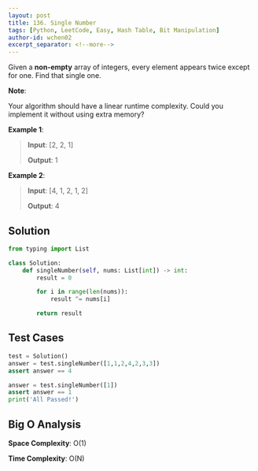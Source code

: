 ```yaml
---
layout: post
title: 136. Single Number
tags: [Python, LeetCode, Easy, Hash Table, Bit Manipulation]
author-id: wchen02
excerpt_separator: <!--more-->
---
```

Given a **non-empty** array of integers, every element appears twice except for one. Find that single one.

<!--more-->
**Note**:

Your algorithm should have a linear runtime complexity. Could you implement it without using extra memory?

**Example 1**:
> **Input**: [2, 2, 1]
>
> **Output**: 1

**Example 2**:
> **Input**: [4, 1, 2, 1, 2]
>
> **Output**: 4

## Solution

```python
from typing import List

class Solution:
    def singleNumber(self, nums: List[int]) -> int:
        result = 0

        for i in range(len(nums)):
            result ^= nums[i]

        return result
```

## Test Cases

```python
test = Solution()
answer = test.singleNumber([1,1,2,4,2,3,3])
assert answer == 4

answer = test.singleNumber([1])
assert answer == 1
print('All Passed!')
```

## Big O Analysis

**Space Complexity**: O(1)

**Time Complexity**: O(N)
